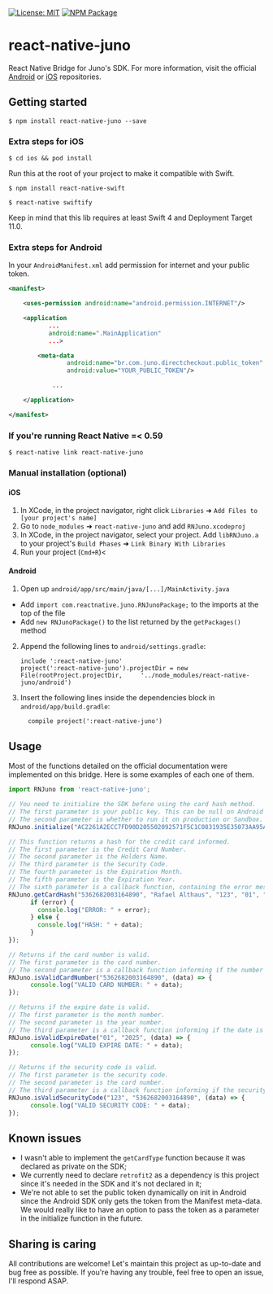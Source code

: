 [![License: MIT](https://img.shields.io/badge/License-MIT-blue.svg)](https://opensource.org/licenses/MIT) [![NPM Package](https://img.shields.io/static/v1?label=NPM&message=Package&color=success)](https://www.npmjs.com/package/react-native-juno)

# react-native-juno

React Native Bridge for Juno's SDK. For more information, visit the official [Android](https://github.com/tamojuno/direct-checkout-android) or [iOS](https://github.com/tamojuno/direct-checkout-ios) repositories.

## Getting started

`$ npm install react-native-juno --save`

### Extra steps for iOS

`$ cd ios && pod install`

Run this at the root of your project to make it compatible with Swift.

`$ npm install react-native-swift`

`$ react-native swiftify`

Keep in mind that this lib requires at least Swift 4 and Deployment Target 11.0.

### Extra steps for Android

In your `AndroidManifest.xml` add permission for internet and your public token.

```xml
<manifest>

    <uses-permission android:name="android.permission.INTERNET"/>

    <application
           ...
           android:name=".MainApplication"
           ...>

        <meta-data
                android:name="br.com.juno.directcheckout.public_token"
                android:value="YOUR_PUBLIC_TOKEN"/>

            ...

    </application>

</manifest>
```

### If you're running React Native =< 0.59

`$ react-native link react-native-juno`

### Manual installation (optional)


#### iOS

1. In XCode, in the project navigator, right click `Libraries` ➜ `Add Files to [your project's name]`
2. Go to `node_modules` ➜ `react-native-juno` and add `RNJuno.xcodeproj`
3. In XCode, in the project navigator, select your project. Add `libRNJuno.a` to your project's `Build Phases` ➜ `Link Binary With Libraries`
4. Run your project (`Cmd+R`)<

#### Android

1. Open up `android/app/src/main/java/[...]/MainActivity.java`
  - Add `import com.reactnative.juno.RNJunoPackage;` to the imports at the top of the file
  - Add `new RNJunoPackage()` to the list returned by the `getPackages()` method
2. Append the following lines to `android/settings.gradle`:
  	```
  	include ':react-native-juno'
  	project(':react-native-juno').projectDir = new File(rootProject.projectDir, 	'../node_modules/react-native-juno/android')
  	```
3. Insert the following lines inside the dependencies block in `android/app/build.gradle`:
  	```
      compile project(':react-native-juno')
  	```


## Usage

Most of the functions detailed on the official documentation were implemented on this bridge. Here is some examples of each one of them.

```javascript
import RNJuno from 'react-native-juno';

// You need to initialize the SDK before using the card hash method.
// The first parameter is your public key. This can be null on Android since it's already declared on the Manifest file.
// The second parameter is whether to run it on production or Sandbox. TRUE for production, FALSE for sandbox.
RNJuno.initialize("AC2261A2ECC7FD90D205502092571F5C1C0831935E35073AA95AEBEB68D7E5C5", true);

// This function returns a hash for the credit card informed.
// The first parameter is the Credit Card Number.
// The second parameter is the Holders Name.
// The third parameter is the Security Code.
// The fourth parameter is the Expiration Month.
// The fifth parameter is the Expiration Year.
// The sixth parameter is a callback function, containing the error message as the first parameter (String) and the hash as the second parameter (String).
RNJuno.getCardHash("5362682003164890", "Rafael Althaus", "123", "01", "2025", (error, data) => {
      if (error) {
        console.log("ERROR: " + error);
      } else {
        console.log("HASH: " + data);
      }
});

// Returns if the card number is valid.
// The first parameter is the card number.
// The second parameter is a callback function informing if the number is valid as TRUE of FALSE.
RNJuno.isValidCardNumber("5362682003164890", (data) => {
      console.log("VALID CARD NUMBER: " + data);
});

// Returns if the expire date is valid.
// The first parameter is the month number.
// The second parameter is the year number.
// The third parameter is a callback function informing if the date is valid as TRUE of FALSE.
RNJuno.isValidExpireDate("01", "2025", (data) => {
      console.log("VALID EXPIRE DATE: " + data);
});

// Returns if the security code is valid.
// The first parameter is the security code.
// The second parameter is the card number.
// The third parameter is a callback function informing if the security code is valid as TRUE of FALSE.
RNJuno.isValidSecurityCode("123", "5362682003164890", (data) => {
      console.log("VALID SECURITY CODE: " + data);
});
```

## Known issues

- I wasn't able to implement the `getCardType` function because it was declared as private on the SDK;
- We currently need to declare `retrofit2` as a dependency is this project since it's needed in the SDK and it's not declared in it;
- We're not able to set the public token dynamically on init in Android since the Android SDK only gets the token from the Manifest meta-data. We would really like to have an option to pass the token as a parameter in the initialize function in the future.

## Sharing is caring

All contributions are welcome! Let's maintain this project as up-to-date and bug free as possible. If you're having any trouble, feel free to open an issue, I'll respond ASAP.
